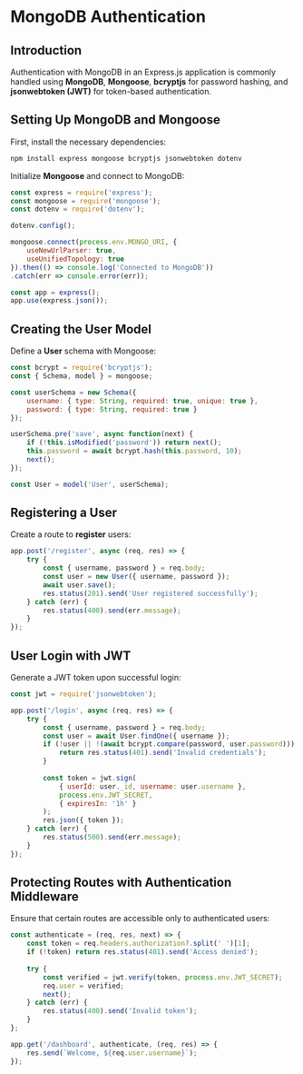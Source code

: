 # MongoDB Authentication

## Introduction
Authentication with MongoDB in an Express.js application is commonly handled using **MongoDB**, **Mongoose**, **bcryptjs** for password hashing, and **jsonwebtoken (JWT)** for token-based authentication.

## Setting Up MongoDB and Mongoose
First, install the necessary dependencies:

```bash
npm install express mongoose bcryptjs jsonwebtoken dotenv
```

Initialize **Mongoose** and connect to MongoDB:

```javascript
const express = require('express');
const mongoose = require('mongoose');
const dotenv = require('dotenv');

dotenv.config();

mongoose.connect(process.env.MONGO_URI, {
    useNewUrlParser: true,
    useUnifiedTopology: true
}).then(() => console.log('Connected to MongoDB'))
.catch(err => console.error(err));

const app = express();
app.use(express.json());
```

## Creating the User Model
Define a **User** schema with Mongoose:

```javascript
const bcrypt = require('bcryptjs');
const { Schema, model } = mongoose;

const userSchema = new Schema({
    username: { type: String, required: true, unique: true },
    password: { type: String, required: true }
});

userSchema.pre('save', async function(next) {
    if (!this.isModified('password')) return next();
    this.password = await bcrypt.hash(this.password, 10);
    next();
});

const User = model('User', userSchema);
```

## Registering a User
Create a route to **register** users:

```javascript
app.post('/register', async (req, res) => {
    try {
        const { username, password } = req.body;
        const user = new User({ username, password });
        await user.save();
        res.status(201).send('User registered successfully');
    } catch (err) {
        res.status(400).send(err.message);
    }
});
```

## User Login with JWT
Generate a JWT token upon successful login:

```javascript
const jwt = require('jsonwebtoken');

app.post('/login', async (req, res) => {
    try {
        const { username, password } = req.body;
        const user = await User.findOne({ username });
        if (!user || !(await bcrypt.compare(password, user.password))) {
            return res.status(401).send('Invalid credentials');
        }
        
        const token = jwt.sign(
            { userId: user._id, username: user.username },
            process.env.JWT_SECRET,
            { expiresIn: '1h' }
        );
        res.json({ token });
    } catch (err) {
        res.status(500).send(err.message);
    }
});
```

## Protecting Routes with Authentication Middleware
Ensure that certain routes are accessible only to authenticated users:

```javascript
const authenticate = (req, res, next) => {
    const token = req.headers.authorization?.split(' ')[1];
    if (!token) return res.status(401).send('Access denied');
    
    try {
        const verified = jwt.verify(token, process.env.JWT_SECRET);
        req.user = verified;
        next();
    } catch (err) {
        res.status(400).send('Invalid token');
    }
};

app.get('/dashboard', authenticate, (req, res) => {
    res.send(`Welcome, ${req.user.username}`);
});
```


